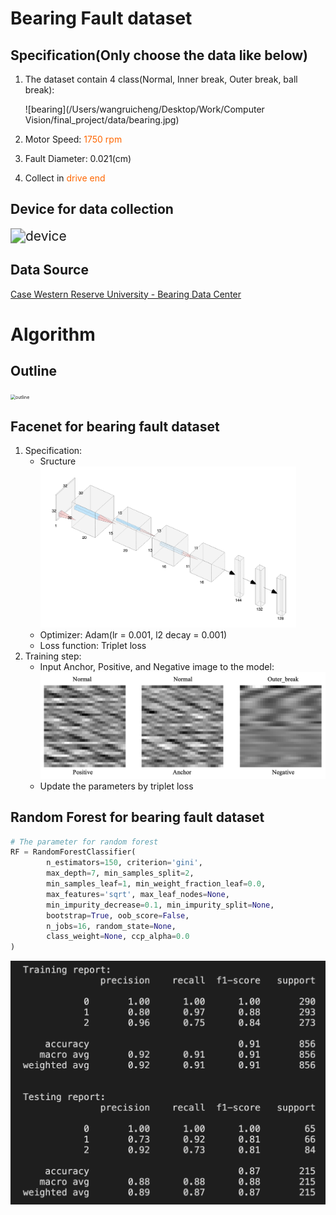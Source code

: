 # Bearing Fault dataset

## Specification(Only choose the data like below)

1. The dataset contain 4 class(Normal, Inner break, Outer break, ball break):

   ![bearing](/Users/wangruicheng/Desktop/Work/Computer Vision/final_project/data/bearing.jpg)
   
2. Motor Speed: <font color=#FF6600>1750 rpm</font>

3. Fault Diameter: 0.021(cm)

4. Collect in <font color=#FF6600>drive end</font>

## Device for data collection

<img src="/Users/wangruicheng/Desktop/Work/Computer Vision/final_project/data/device.jpg" alt="device" style="zoom:150%;" />

## Data Source

[Case Western Reserve University - Bearing Data Center](https://csegroups.case.edu/bearingdatacenter/home)

# Algorithm

## Outline

<img src="/Users/wangruicheng/Desktop/Work/Computer Vision/final_project/data/outline.png" alt="outline" style="zoom:50%;" />

## Facenet for bearing fault dataset

1. Specification:
   - Sructure
     <img src="./data/model_structure.png" alt="model_structure" style="zoom:40%;" />
   - Optimizer:
     Adam(lr = 0.001, l2 decay = 0.001)
   - Loss function: Triplet loss
2. Training step:
   - Input Anchor, Positive, and Negative image to the model:
     ![Triplet_img](./data/Triplet_img.png)
   - Update the parameters by triplet loss

## Random Forest for bearing fault dataset

```python
# The parameter for random forest
RF = RandomForestClassifier(
		n_estimators=150, criterion='gini', 
		max_depth=7, min_samples_split=2, 
		min_samples_leaf=1, min_weight_fraction_leaf=0.0, 
		max_features='sqrt', max_leaf_nodes=None, 
		min_impurity_decrease=0.1, min_impurity_split=None, 
		bootstrap=True, oob_score=False, 
		n_jobs=16, random_state=None, 
		class_weight=None, ccp_alpha=0.0
)
```

<img src="./data/RF_report.png" alt="RF_report" style="zoom:50%;" />

